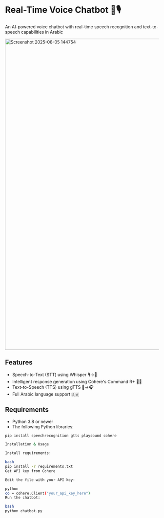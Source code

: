 # Real-Time Voice Chatbot 🤖🎙️

An AI-powered voice chatbot with real-time speech recognition and text-to-speech capabilities in Arabic

<img width="1156" height="1020" alt="Screenshot 2025-08-05 144754" src="https://github.com/user-attachments/assets/b37631cf-c32e-44f4-8f00-497ede01e51f" />

## Features
- Speech-to-Text (STT) using Whisper 🎙→📝  
- Intelligent response generation using Cohere's Command R+ 🤖💡  
- Text-to-Speech (TTS) using gTTS 📝→🎧  
- Full Arabic language support 🇸🇦  

## Requirements
- Python 3.8 or newer
- The following Python libraries:

```bash
pip install speechrecognition gtts playsound cohere

Installation & Usage

Install requirements:

bash
pip install -r requirements.txt
Get API key from Cohere

Edit the file with your API key:

python
co = cohere.Client("your_api_key_here")
Run the chatbot:

bash
python chatbot.py
